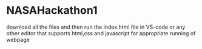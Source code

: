 # NASAHackathon1
download all the files and then run the index.html file in VS-code or any other editor that supports html,css and javascript for appropriate running of webpage
